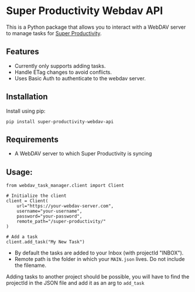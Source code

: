# Super Productivity Webdav API
This is a Python package that allows you to interact with a WebDAV server to manage tasks for [Super Productivity](https://super-productivity.com/).

## Features
- Currently only supports adding tasks.
- Handle ETag changes to avoid conflicts.
- Uses Basic Auth to authenticate to the webdav server.

## Installation
Install using pip:
```
pip install super-productivity-webdav-api
```

## Requirements
- A WebDAV server to which Super Productivity is syncing

## Usage:

```
from webdav_task_manager.client import Client

# Initialize the client
client = Client(
    url="https://your-webdav-server.com",
    username="your-username",
    password="your-password",
    remote_path="/super-productivity/"
)

# Add a task
client.add_task("My New Task")
```

- By default the tasks are added to your Inbox (with projectId "INBOX").
- Remote path is the folder in which your `MAIN.json` lives. Do not include the filename.

Adding tasks to another project should be possible, you will have to find the projectId in the JSON file and add it as an arg to `add_task`
